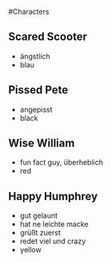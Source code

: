 #Characters 

## Scared Scooter
* ängstlich
* blau
## Pissed Pete
* angepisst
* black
## Wise William
* fun fact guy, überheblich
* red
## Happy Humphrey
* gut gelaunt
* hat ne leichte macke
* grüßt zuerst
* redet viel und crazy
* yellow